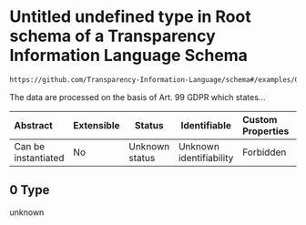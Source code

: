 # Untitled undefined type in Root schema of a Transparency Information Language Schema

```txt
https://github.com/Transparency-Information-Language/schema#/examples/0/dataDisclosed/0/legalBases/0
```

The data are processed on the basis of Art. 99 GDPR which states...


| Abstract            | Extensible | Status         | Identifiable            | Custom Properties | Additional Properties | Access Restrictions | Defined In                                                           |
| :------------------ | ---------- | -------------- | ----------------------- | :---------------- | --------------------- | ------------------- | -------------------------------------------------------------------- |
| Can be instantiated | No         | Unknown status | Unknown identifiability | Forbidden         | Allowed               | none                | [tilt-schema.json\*](../out/tilt-schema.json "open original schema") |

## 0 Type

unknown
